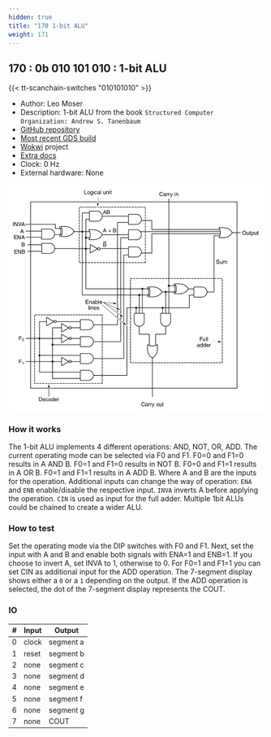 ```yaml
---
hidden: true
title: "170 1-bit ALU"
weight: 171
---
```


## 170 : 0b 010 101 010 : 1-bit ALU

{{< tt-scanchain-switches "010101010" >}}

* Author: Leo Moser
* Description: 1-bit ALU from the book `Structured Computer Organization: Andrew S. Tanenbaum`
* [GitHub repository](https://github.com/mole99/tt02-1bit-alu)
* [Most recent GDS build](https://github.com/mole99/tt02-1bit-alu/actions/runs/3553720305)
* [Wokwi](https://wokwi.com/projects/340318610245288530) project
* [Extra docs](https://github.com/mole99/tt02-1bit-alu/blob/main/README.md)
* Clock: 0 Hz
* External hardware: None

![picture](images/1bit-alu.png)

### How it works

The 1-bit ALU implements 4 different operations: AND, NOT, OR, ADD.
The current operating mode can be selected via F0 and F1. F0=0 and F1=0 results in A AND B. F0=1 and F1=0 results in NOT B. F0=0 and F1=1 results in A OR B. F0=1 and F1=1 results in A ADD B. Where A and B are the inputs for the operation.
Additional inputs can change the way of operation:
`ENA` and `ENB` enable/disable the respective input. `INVA` inverts A before applying the operation. `CIN` is used as input for the full adder.
Multiple 1bit ALUs could be chained to create a wider ALU. 

### How to test

Set the operating mode via the DIP switches with F0 and F1.
Next, set the input with A and B and enable both signals with ENA=1 and ENB=1. If you choose to invert A, set INVA to 1, otherwise to 0. For F0=1 and F1=1 you can set CIN as additional input for the ADD operation.
The 7-segment display shows either a `0` or a `1` depending on the output. If the ADD operation is selected, the dot of the 7-segment display represents the COUT. 

### IO

| # | Input        | Output       |
|---|--------------|--------------|
| 0 | clock  | segment a |
| 1 | reset  | segment b |
| 2 | none  | segment c |
| 3 | none  | segment d |
| 4 | none  | segment e |
| 5 | none  | segment f |
| 6 | none  | segment g |
| 7 | none  | COUT |
